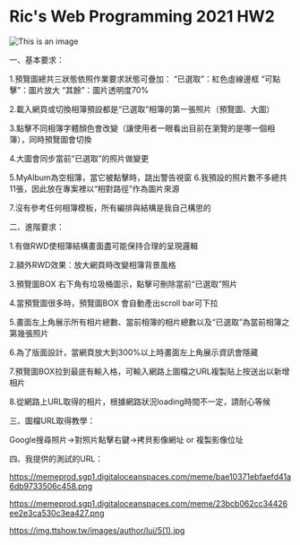 # Ric's Web Programming 2021 HW2
![This is an image](https://github.com/b06608062/digital-album-html/blob/master/demo_image/%E6%88%AA%E5%9C%96%202022-03-25%20%E4%B8%8B%E5%8D%881.41.02.png)

一、基本要求：

1.預覽圖總共三狀態依照作業要求狀態可疊加：
“已選取”：紅色虛線邊框
“可點擊”：圖片放大
“其餘”：圖片透明度70%

2.載入網頁或切換相簿預設都是“已選取”相簿的第一張照片（預覽圖、大圖）

3.點擊不同相簿字體顏色會改變（讓使用者一眼看出目前在瀏覽的是哪一個相簿），同時預覽圖會切換

4.大圖會同步當前“已選取”的照片做變更

5.MyAlbum為空相簿，當它被點擊時，跳出警告視窗
6.我預設的照片數不多總共11張，因此放在專案裡以“相對路徑”作為圖片來源

7.沒有參考任何相簿模板，所有編排與結構是我自己構思的

二、進階要求：

1.有做RWD使相簿結構畫面盡可能保持合理的呈現邏輯

2.額外RWD效果：放大網頁時改變相簿背景風格

3.預覽圖BOX 右下角有垃圾桶圖示，點擊可刪除當前“已選取”照片

4.當預覽圖很多時，預覽圖BOX 會自動產出scroll bar可下拉

5.畫面左上角展示所有相片總數、當前相簿的相片總數以及“已選取”為當前相簿之第幾張照片

6.為了版面設計，當網頁放大到300%以上時畫面左上角展示資訊會隱藏

7.預覽圖BOX拉到最底有輸入格，可輸入網路上圖檔之URL複製貼上按送出以新增相片

8.從網路上URL取得的相片，根據網路狀況loading時間不一定，請耐心等候

三、圖檔URL取得教學：

Google搜尋照片->對照片點擊右鍵->拷貝影像網址 or 複製影像位址

四、我提供的測試的URL：

https://memeprod.sgp1.digitaloceanspaces.com/meme/bae10371ebfaefd41a6db9733506c458.png

https://memeprod.sgp1.digitaloceanspaces.com/meme/23bcb062cc34426ee2e3ca530c3ea427.png

https://img.ttshow.tw/images/author/lui/5(1).jpg
